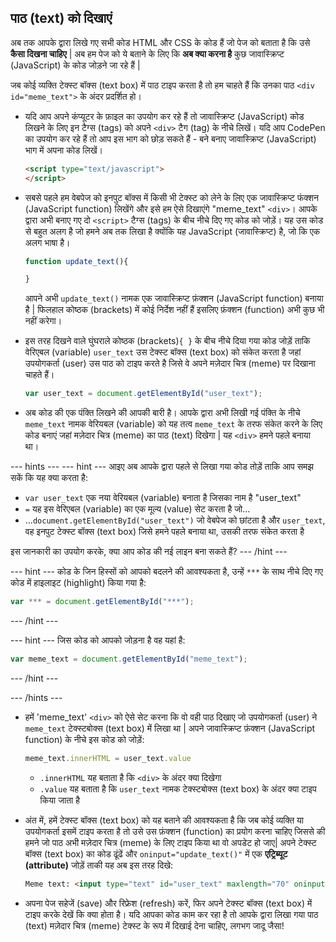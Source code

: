 ## पाठ (text) को दिखाएं

अब तक आपके द्वारा लिखे गए सभी कोड HTML और CSS के कोड हैं जो पेज को बताता है कि उसे **कैसा दिखना चाहिए** | अब हम पेज को ये बताने के लिए कि **अब क्या करना है** कुछ जावास्क्रिप्ट (JavaScript) के कोड जोड़ने जा रहे हैं |

जब कोई व्यक्ति टेक्स्ट बॉक्स (text box) में पाठ टाइप करता है तो हम चाहते हैं कि उनका पाठ `<div id="meme_text">` के अंदर प्रदर्शित हो।

- यदि आप अपने कंप्यूटर के फ़ाइल का उपयोग कर रहे हैं तो जावास्क्रिप्ट (JavaScript) कोड लिखने के लिए इन टैग्स (tags) को अपने `<div>` टैग (tag) के नीचे लिखें। यदि आप CodePen का उपयोग कर रहे हैं तो आप इस भाग को छोड़ सकते हैं - बने बनाए जावास्क्रिप्ट (JavaScript) भाग में अपना कोड लिखें।

  ```html
  <script type="text/javascript">
  </script>
  ```

- सबसे पहले हम वेबपेज को इनपुट बॉक्स में किसी भी टेक्स्ट को लेने के लिए एक जावास्क्रिप्ट फंक्शन (JavaScript function) लिखेंगे और इसे हम ऐसे दिखाएंगे "meme_text" `<div>`। आपके द्वारा अभी बनाए गए दो `<script>` टैग्स (tags) के बीच नीचे दिए गए कोड को जोड़ें। यह उस कोड से बहुत अलग है जो हमने अब तक लिखा है क्योंकि यह JavaScript (जावास्क्रिप्ट) है, जो कि एक अलग भाषा है।

  ```JavaScript
  function update_text(){

  }
  ```

  आपने अभी `update_text()` नामक एक जावास्क्रिप्ट फ़ंक्शन (JavaScript function) बनाया है | फिलहाल कोष्ठक (brackets) में कोई निर्देश नहीं हैं इसलिए फ़ंक्शन (function) अभी कुछ भी नहीं करेगा।

- इस तरह दिखने वाले घुंघराले कोष्ठक (brackets)`{ }` के बीच नीचे दिया गया कोड जोड़ें ताकि वेरिएबल (variable) `user_text` उस टेक्स्ट बॉक्स (text box) को संकेत करता है जहां उपयोगकर्ता (user) उस पाठ को टाइप करते है जिसे वे अपने मज़ेदार चित्र (meme) पर दिखाना चाहते हैं।

  ```JavaScript
  var user_text = document.getElementById("user_text");
  ```

- अब कोड की एक पंक्ति लिखने की आपकी बारी है। आपके द्वारा अभी लिखी गई पंक्ति के नीचे `meme_text` नामक वेरियबल (variable) को यह तत्व `meme_text` के तरफ संकेत करने के लिए कोड बनाएं जहां मज़ेदार चित्र (meme) का पाठ (text) दिखेगा | यह `<div>` हमने पहले बनाया था।

--- hints --- --- hint --- आइए अब आपके द्वारा पहले से लिखा गया कोड तोड़ें ताकि आप समझ सकें कि यह क्या करता है:

* `var user_text` एक नया वेरियबल (variable) बनाता है जिसका नाम है "user_text"
* `=` यह इस वेरिएबल (variable) का एक मूल्य (value) सेट करता है जो...
* ...`document.getElementById("user_text")` जो वेबपेज को छांटता है और `user_text`, वह इनपुट टेक्स्ट बॉक्स (text box) जिसे हमने पहले बनाया था, उसकी तरफ संकेत करता है

इस जानकारी का उपयोग करके, क्या आप कोड की नई लाइन बना सकते हैं? --- /hint ---

--- hint --- कोड के जिन हिस्सों को आपको बदलने की आवश्यकता है, उन्हें `***` के साथ नीचे दिए गए कोड में हाइलाइट (highlight) किया गया है:
```JavaScript
var *** = document.getElementById("***");
```
--- /hint ---

--- hint --- जिस कोड को आपको जोड़ना है वह यहां है:

```JavaScript
var meme_text = document.getElementById("meme_text");
```
--- /hint ---

--- /hints ---


- हमें 'meme_text' `<div>` को ऐसे सेट करना कि वो वही पाठ दिखाए जो उपयोगकर्ता (user) ने `meme_text` टेक्स्टबोक्स (text box) में लिखा था | अपने जावास्क्रिप्ट फ़ंक्शन (JavaScript function) के नीचे इस कोड को जोड़ें:

  ``` JavaScript
  meme_text.innerHTML = user_text.value
  ```

  * `.innerHTML` यह बताता है कि `<div>` के अंदर क्या दिखेगा
  * `.value` यह बताता है कि `user_text` नामक टेक्स्टबोक्स (text box) के अंदर क्या टाइप किया जाता है

- अंत में, हमें टेक्स्ट बॉक्स (text box) को यह बताने की आवश्यकता है कि जब कोई व्यक्ति या उपयोगकर्ता इसमें टाइप करता है तो उसे उस फ़ंक्शन (function) का प्रयोग करना चाहिए जिससे की हमने जो पाठ अभी मज़ेदार चित्र (meme) के लिए टाइप किया था वो अपडेट हो जाए| अपने टेक्स्ट बॉक्स (text box) का कोड ढूंढें और `oninput="update_text()"` में एक **एट्रिब्यूट (attribute)** जोड़ें ताकी यह अब इस तरह दिखे:

  ```html
  Meme text: <input type="text" id="user_text" maxlength="70" oninput="update_text()"><p>
  ```

 - अपना पेज सहेजें (save) और रिफ्रेश (refresh) करें, फिर अपने टेक्स्ट बॉक्स (text box) में टाइप करके देखें कि क्या होता है। यदि आपका कोड काम कर रहा है तो आपके द्वारा लिखा गया पाठ (text) मज़ेदार चित्र (meme) टेक्स्ट के रूप में दिखाई देना चाहिए, लगभग जादू जैसा!
